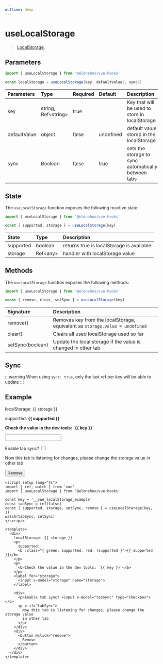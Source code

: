 ```yaml
---
outline: deep
---
```


<script setup lang="ts">
import { ref, watch } from 'vue'
import { useLocalStorage } from '@elonehoo/vue-hooks'

const key = '__vue_localStorage_example'
const tabSync = ref(false)
const { supported, storage, setSync, remove } = useLocalStorage(key, 1)
watch(tabSync, setSync)
</script>

# useLocalStorage

> [LocalStorage](https://developer.mozilla.org/en-US/docs/Web/API/Window/localStorage).

## Parameters

```typescript
import { useLocalStorage } from '@elonehoo/vue-hooks'

const localStorage = useLocalStorage(key, defaultValue?, sync?)
```

| Parameters | Type | Required | Default | Description |
| :--------- | :---- | :-------- | :------- | :---------- |
| key | string, Ref\<string> | true | | Key that will be used to store in localStorage |
| defaultValue | object | false | undefined | default value stored in the localStorage |
| sync | Boolean | false | true | sets the storage to sync automatically between tabs |

## State

The `useLocalStorage` function exposes the following reactive state:

```typescript
import { useLocalStorage } from '@elonehoo/vue-hooks'

const { supported, storage } = useLocalStorage(key)
```

| State | Type | Description |
| :----- | :---- | :---------- |
| supported | boolean | returns true is localStorage is available |
| storage | Ref\<any> | handler with localStorage value |

## Methods

The `useLocalStorage` function exposes the following methods:

```typescript
import { useLocalStorage } from '@elonehoo/vue-hooks'

const { remove, clear, setSync } = useLocalStorage(key)
```

| Signature | Description |
| :--------- | :---------- |
| remove() | Removes key from the localStorage, equivalent as `storage.value = undefined` |
| clear() | Clears all used localStorage used so far |
| setSync(boolean) | Update the local storage if the value is changed in other tab |

## Sync

:::warning
When using `sync: true`, only the last ref per key will be able to update
:::

## Example

<div>
  localStorage: {{ storage }}
  <p>
    supported:
    <b :class="{ green: supported, red: !supported }">{{ supported }}</b>
  </p>
  <p>
    <b>Check the value in the dev tools: `{{ key }}`</b>
  </p>
  <label for="storage">
    <input v-model="storage" name="storage">
  </label>
  <div>
    <p>Enable tab sync? <input v-model="tabSync" type="checkbox"></p>
    <p v-if="tabSync">
      Now this tab is listening for changes, please change the storage value
      in other tab
    </p>
  </div>
  <div>
    <button @click="remove">
      Remove
    </button>
  </div>
</div>

```vue
<script setup lang="ts">
import { ref, watch } from 'vue'
import { useLocalStorage } from '@elonehoo/vue-hooks'

const key = '__vue_localStorage_example'
const tabSync = ref(false)
const { supported, storage, setSync, remove } = useLocalStorage(key, 1)
watch(tabSync, setSync)
</script>

<template>
  <div>
    localStorage: {{ storage }}
    <p>
      supported:
      <b :class="{ green: supported, red: !supported }">{{ supported }}</b>
    </p>
    <p>
      <b>Check the value in the dev tools: `{{ key }}`</b>
    </p>
    <label for="storage">
      <input v-model="storage" name="storage">
    </label>

    <div>
      <p>Enable tab sync? <input v-model="tabSync" type="checkbox"></p>
      <p v-if="tabSync">
        Now this tab is listening for changes, please change the storage value
        in other tab
      </p>
    </div>
    <div>
      <button @click="remove">
        Remove
      </button>
    </div>
  </div>
</template>
```

